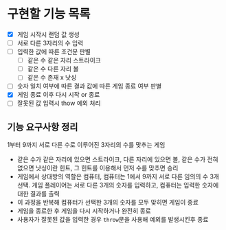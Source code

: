 # 구현할 기능 목록

- [x] 게임 시작시 랜덤 값 생성
- [ ] 서로 다른 3자리의 수 입력
- [ ] 입력한 값에 따른 조건문 판별
  - [ ] 같은 수 같은 자리 스트라이크
  - [ ] 같은 수 다른 자리 볼
  - [ ] 같은 수 존재 x 낫싱
- [ ] 숫자 일치 여부에 따른 결과 값에 따른 게임 종료 여부 판별
- [x] 게임 종료 이후 다시 시작 or 종료
- [ ] 잘못된 값 입력시 thow 예외 처리

## 기능 요구사항 정리

1부터 9까지 서로 다른 수로 이루어진 3자리의 수를 맞추는 게임

- 같은 수가 같은 자리에 있으면 스트라이크, 다른 자리에 있으면 볼, 같은 수가 전혀 없으면 낫싱이란 힌트, 그 힌트를 이용해서 먼저 수를 맞추면 승리
- 게임에서 상대방의 역할은 컴퓨터, 컴퓨터는 1에서 9까지 서로 다른 임의의 수 3개 선택. 게임 플레이어는 서로 다른 3개의 숫자를 입력하고, 컴퓨터는 입력한 숫자에 대한 결과를 출력
- 이 과정을 반복해 컴퓨터가 선택한 3개의 숫자를 모두 맞히면 게임이 종료
- 게임을 종료한 후 게임을 다시 시작하거나 완전히 종료
- 사용자가 잘못된 값을 입력한 경우 `throw`문을 사용해 예외를 발생시킨후 종료
